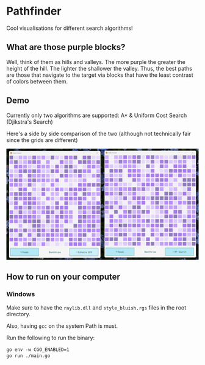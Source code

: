 # Pathfinder

Cool visualisations for different search algorithms!

## What are those purple blocks?

Well, think of them as hills and valleys. The more purple the greater the height of the hill. The lighter the shallower the valley. Thus, the best paths are those that navigate to the target via blocks that have the least contrast of colors between them.


## Demo

Currently only two algorithms are supported: A* & Uniform Cost Search (Djikstra's Search)

Here's a side by side comparison of the two (although not technically fair since the grids are different)

![](./screenshots/recording.gif)

## How to run on your computer

### Windows

Make sure to have the `raylib.dll` and `style_bluish.rgs` files in the root directory. 

Also, having `gcc` on the system Path is must.

Run the following to run the binary:

```
go env -w CGO_ENABLED=1
go run ./main.go
```
